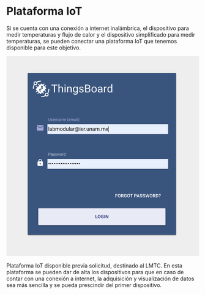 # Plataforma IoT

Si se cuenta con una conexión a internet inalámbrica, el dispositivo para medir temperaturas y flujo de calor y el dispositivo simplificado para medir temperaturas, se pueden conectar una plataforma IoT que tenemos disponible para este objetivo.

![login](https://github.com/AltamarMx/LabModularCalor/blob/main/dispositivos/img/login.png)

Plataforma IoT disponible previa solicitud, destinado al LMTC. En esta plataforma se pueden dar de alta los dispositivos para que en caso de contar con una conexión a internet, la adquisición y visualización de datos sea más sencilla y se pueda prescindir del primer dispositivo.